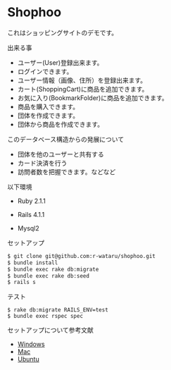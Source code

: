 # Shophoo

これはショッピングサイトのデモです。

出来る事

* ユーザー(User)登録出来ます。
* ログインできます。
* ユーザー情報（画像、住所）を登録出来ます。
* カート(ShoppingCart)に商品を追加できます。
* お気に入り(BookmarkFolder)に商品を追加できます。
* 商品を購入できます。
* 団体を作成できます。
* 団体から商品を作成できます。

このデータベース構造からの発展について

* 団体を他のユーザーと共有する
* カード決済を行う
* 訪問者数を把握できます。などなど

以下環境

* Ruby 2.1.1

* Rails 4.1.1

* Mysql2

セットアップ

```sh
$ git clone git@github.com:r-wataru/shophoo.git
$ bundle install
$ bundle exec rake db:migrate
$ bundle exec rake db:seed
$ rails s
```

テスト

```
$ rake db:migrate RAILS_ENV=test
$ bundle exec rspec spec
```

セットアップについて参考文献


* [Windows](http://www.oiax.jp/rails/zakkan/rails_3_1_installation_on_windows.html)
* [Mac](http://www.oiax.jp/rails/zakkan/rails_3_1_installation_on_macosx.html)
* [Ubuntu](http://www.oiax.jp/rails/zakkan/rails_3_2_installation_on_ubuntu.html)
